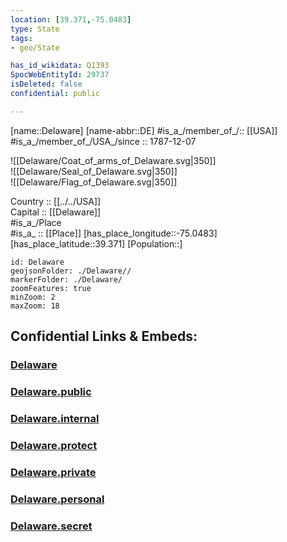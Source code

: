 ```yaml
---
location: [39.371,-75.0483] 
type: State
tags:
- geo/State

has_id_wikidata: Q1393 
SpocWebEntityId: 29737
isDeleted: false
confidential: public

---
```

[name::Delaware] 
[name-abbr::DE] 
#is_a_/member_of_/:: [[USA]]
#is_a_/member_of_/USA_/since :: 1787-12-07 


![[Delaware/Coat_of_arms_of_Delaware.svg|350]]  
![[Delaware/Seal_of_Delaware.svg|350]]  
![[Delaware/Flag_of_Delaware.svg|350]]  

Country :: [[../../USA]]  
Capital :: [[Delaware]]  
#is_a_/Place  
#is_a_ :: [[Place]] 
[has_place_longitude::-75.0483] 
[has_place_latitude::39.371] 
[Population::] 



```leaflet
id: Delaware
geojsonFolder: ./Delaware//
markerFolder: ./Delaware/
zoomFeatures: true 
minZoom: 2 
maxZoom: 18
```


## Confidential Links & Embeds: 

### [Delaware](/_Standards/Earth/Continent/America~North/USA/USA~Eastern/Delaware.md) 

### [Delaware.public](/_public/Earth/Continent/America~North/USA/USA~Eastern/Delaware.public.md) 

### [Delaware.internal](/_internal/Earth/Continent/America~North/USA/USA~Eastern/Delaware.internal.md) 

### [Delaware.protect](/_protect/Earth/Continent/America~North/USA/USA~Eastern/Delaware.protect.md) 

### [Delaware.private](/_private/Earth/Continent/America~North/USA/USA~Eastern/Delaware.private.md) 

### [Delaware.personal](/_personal/Earth/Continent/America~North/USA/USA~Eastern/Delaware.personal.md) 

### [Delaware.secret](/_secret/Earth/Continent/America~North/USA/USA~Eastern/Delaware.secret.md)

